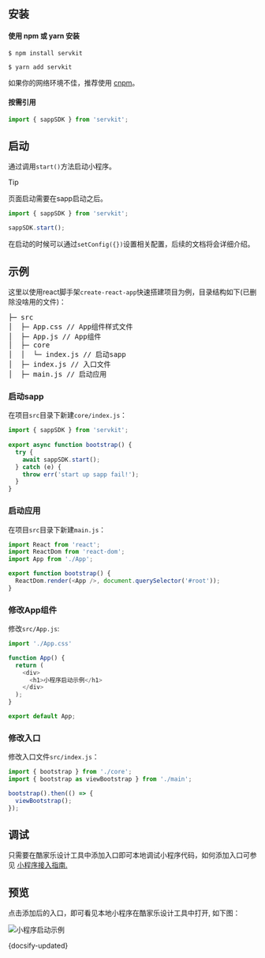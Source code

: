 ## 安装

####  使用 npm 或 yarn 安装

``` 
$ npm install servkit

```

``` 
$ yarn add servkit

```

如果你的网络环境不佳，推荐使用 [cnpm](https://github.com/cnpm/cnpm)。

#### 按需引用

```js
import { sappSDK } from 'servkit';
```

## 启动

通过调用`start()`方法启动小程序。

> [!tip]
> 页面启动需要在sapp启动之后。

```js
import { sappSDK } from 'servkit';

sappSDK.start();
```
在启动的时候可以通过`setConfig({})`设置相关配置，后续的文档将会详细介绍。

## 示例

这里以使用react脚手架`create-react-app`快速搭建项目为例，目录结构如下(已删除没啥用的文件)：

<pre>
├─ src
│  ├─ App.css // App组件样式文件
│  ├─ App.js // App组件
│  ├─ core
│  │  └─ index.js // 启动sapp
│  ├─ index.js // 入口文件
│  ├─ main.js // 启动应用
</pre>

### 启动sapp

在项目`src`目录下新建`core/index.js`：

```js
import { sappSDK } from 'servkit';
 
export async function bootstrap() {
  try {
    await sappSDK.start();
  } catch (e) {
    throw err('start up sapp fail!');
  }
}

```
### 启动应用

在项目`src`目录下新建`main.js`：

```js
import React from 'react';
import ReactDom from 'react-dom';
import App from './App';

export function bootstrap() {
  ReactDom.render(<App />, document.querySelector('#root'));
}
```

### 修改App组件

修改`src/App.js`:
```js
import './App.css'

function App() {
  return (
    <div>
      <h1>小程序启动示例</h1>
    </div>
  );
}

export default App;

```

### 修改入口

修改入口文件`src/index.js`：
```js
import { bootstrap } from './core';
import { bootstrap as viewBootstrap } from './main';

bootstrap().then(() => {
  viewBootstrap();
});
```

## 调试

只需要在酷家乐设计工具中添加入口即可本地调试小程序代码，如何添加入口可参见 [小程序接入指南.](/QuickStart/accessGuide.md)

## 预览

点击添加后的入口，即可看见本地小程序在酷家乐设计工具中打开, 如下图：

![小程序启动示例](//qhstaticssl.kujiale.com/newt/101687/image/png/1612162676461/1E2A63269C313B7FE5A4BE7B2346BC48.png)

 {docsify-updated}

